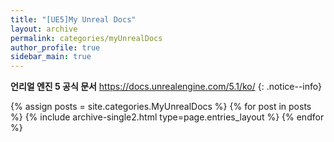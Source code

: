```yaml
---
title: "[UE5]My Unreal Docs"
layout: archive
permalink: categories/myUnrealDocs
author_profile: true
sidebar_main: true
---
```


**언리얼 엔진 5 공식 문서** <https://docs.unrealengine.com/5.1/ko/>
{: .notice--info}

{% assign posts = site.categories.MyUnrealDocs %}
{% for post in posts %} {% include archive-single2.html type=page.entries_layout %} {% endfor %}